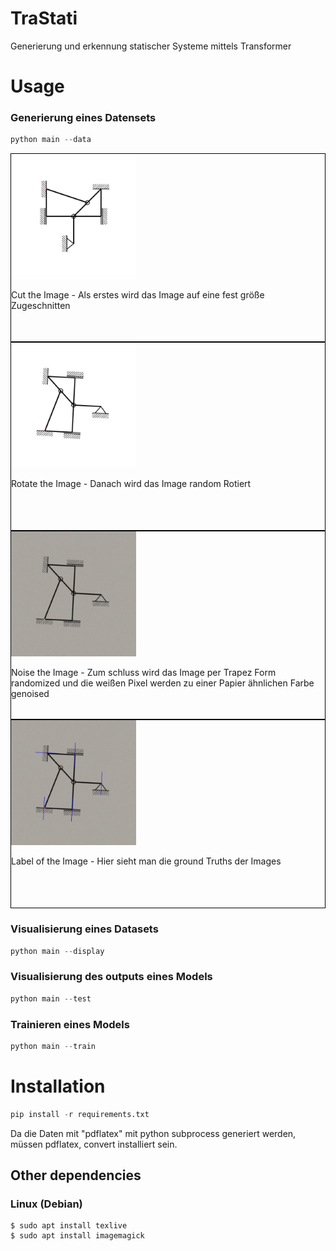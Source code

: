 # TraStati

Generierung und erkennung statischer Systeme mittels Transformer

# Usage

### Generierung eines Datensets

```python
python main --data
```

<div>
    <div style="height: 300px; border: 1px solid black;">
        <img src="assets/cut_image.jpg" height="200" alt="Cut Image">
        <p style="word-wrap: break-word;">Cut the Image - Als erstes wird das Image auf eine fest größe Zugeschnitten</p>
    </div>
    <div style="height: 300px; border: 1px solid black;">
        <img src="assets/rotated_image.jpg" height="200" alt="Rotated Image">
        <p style="word-wrap: break-word;">Rotate the Image - Danach wird das Image random Rotiert</p>
    </div>
    <div style="height: 300px; border: 1px solid black;">
        <img src="assets/noised_image.jpg" height="200" alt="Noised Image">
        <p style="word-wrap: break-word;">Noise the Image - Zum schluss wird das Image per Trapez Form randomized und die weißen Pixel werden zu einer Papier ähnlichen Farbe genoised</p>
    </div>
    <div style="height: 300px; border: 1px solid black;">
        <img src="assets/output_image.jpg" height="200" alt="Output Image">
        <p style="word-wrap: break-word;">Label of the Image - Hier sieht man die ground Truths der Images</p>
    </div>
</div>

### Visualisierung eines Datasets

```python
python main --display
```

### Visualisierung des outputs eines Models

```python
python main --test
```

### Trainieren eines Models

```python
python main --train
```

# Installation

```python
pip install -r requirements.txt
```

Da die Daten mit "pdflatex" mit python subprocess generiert werden, müssen pdflatex, convert installiert sein.

## Other dependencies

### Linux (Debian)

```console
$ sudo apt install texlive
$ sudo apt install imagemagick

```
